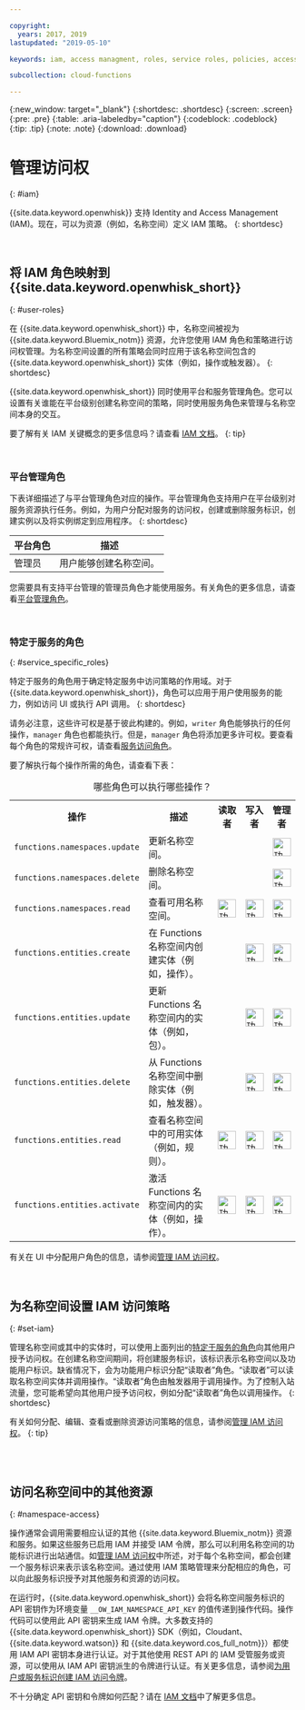 ```yaml
---

copyright:
  years: 2017, 2019
lastupdated: "2019-05-10"

keywords: iam, access managment, roles, service roles, policies, access

subcollection: cloud-functions

---
```



{:new_window: target="_blank"}
{:shortdesc: .shortdesc}
{:screen: .screen}
{:pre: .pre}
{:table: .aria-labeledby="caption"}
{:codeblock: .codeblock}
{:tip: .tip}
{:note: .note}
{:download: .download}


# 管理访问权
{: #iam}

{{site.data.keyword.openwhisk}} 支持 Identity and Access Management (IAM)。现在，可以为资源（例如，名称空间）定义 IAM 策略。
{: shortdesc}

</br>

## 将 IAM 角色映射到 {{site.data.keyword.openwhisk_short}}
{: #user-roles}

在 {{site.data.keyword.openwhisk_short}} 中，名称空间被视为 {{site.data.keyword.Bluemix_notm}} 资源，允许您使用 IAM 角色和策略进行访问权管理。为名称空间设置的所有策略会同时应用于该名称空间包含的 {{site.data.keyword.openwhisk_short}} 实体（例如，操作或触发器）。
{: shortdesc}

{{site.data.keyword.openwhisk_short}} 同时使用平台和服务管理角色。您可以设置有关谁能在平台级别创建名称空间的策略，同时使用服务角色来管理与名称空间本身的交互。

要了解有关 IAM 关键概念的更多信息吗？请查看 [IAM 文档](/docs/iam?topic=iam-iamconcepts#iamconcepts)。
{: tip}

</br>

### 平台管理角色

下表详细描述了与平台管理角色对应的操作。平台管理角色支持用户在平台级别对服务资源执行任务。例如，为用户分配对服务的访问权，创建或删除服务标识，创建实例以及将实例绑定到应用程序。
{: shortdesc}

<table>
  <thead>
    <tr>
      <th>平台角色</th>
      <th>描述</th>
    </tr>
  </thead>
  <tbody>
    <tr>
      <td>管理员</td>
      <td>用户能够创建名称空间。</td>
    </tr>
  </tbody>
</table>

您需要具有支持平台管理的管理员角色才能使用服务。有关角色的更多信息，请查看[平台管理角色](/docs/iam?topic=iam-userroles)。

</br>

### 特定于服务的角色
{: #service_specific_roles}

特定于服务的角色用于确定特定服务中访问策略的作用域。对于 {{site.data.keyword.openwhisk_short}}，角色可以应用于用户使用服务的能力，例如访问 UI 或执行 API 调用。
{: shortdesc}


请务必注意，这些许可权是基于彼此构建的。例如，`writer` 角色能够执行的任何操作，`manager` 角色也都能执行。但是，`manager` 角色将添加更多许可权。要查看每个角色的常规许可权，请查看[服务访问角色](/docs/iam?topic=iam-userroles)。

要了解执行每个操作所需的角色，请查看下表：

<table><caption>哪些角色可以执行哪些操作？</caption>
  <tr>
    <th style="width:150px">操作</th>
    <th style="width:2500px">描述</th>
    <th style="width:50px">读取者</th>
    <th style="width:50px">写入者</th>
    <th style="width:50px">管理者</th>
  </tr>
  <tr>
    <td><code>functions.namespaces.update</code></td>
    <td>更新名称空间。</td>
    <td></td>
    <td></td>
    <td><img src="images/confirm.png" width="32" alt="功能可用" style="width:32px;" /></td>
  </tr>
  <tr>
    <td><code>functions.namespaces.delete</code></td>
    <td>删除名称空间。</td>
    <td></td>
    <td></td>
    <td><img src="images/confirm.png" width="32" alt="功能可用" style="width:32px;" /></td>
  </tr>
  <tr>
    <td><code>functions.namespaces.read</code></td>
    <td>查看可用名称空间。</td>
    <td><img src="images/confirm.png" width="32" alt="功能可用" style="width:32px;" /></td>
    <td><img src="images/confirm.png" width="32" alt="功能可用" style="width:32px;" /></td>
    <td><img src="images/confirm.png" width="32" alt="功能可用" style="width:32px;" /></td>
  </tr>
  <tr>
    <td><code>functions.entities.create</code></td>
    <td>在 Functions 名称空间内创建实体（例如，操作）。</td>
    <td> </td>
    <td><img src="images/confirm.png" width="32" alt="功能可用" style="width:32px;" /></td>
    <td><img src="images/confirm.png" width="32" alt="功能可用" style="width:32px;" /></td>
  </tr>
  <tr>
    <td><code>functions.entities.update</code></td>
    <td>更新 Functions 名称空间内的实体（例如，包）。</td>
    <td> </td>
    <td><img src="images/confirm.png" width="32" alt="功能可用" style="width:32px;" /></td>
    <td><img src="images/confirm.png" width="32" alt="功能可用" style="width:32px;" /></td>
  </tr>
  <tr>
    <td><code>functions.entities.delete</code></td>
    <td>从 Functions 名称空间中删除实体（例如，触发器）。</td>
    <td> </td>
    <td><img src="images/confirm.png" width="32" alt="功能可用" style="width:32px;" /></td>
    <td><img src="images/confirm.png" width="32" alt="功能可用" style="width:32px;" /></td>
  </tr>
  <tr>
    <td><code>functions.entities.read</code></td>
    <td>查看名称空间中的可用实体（例如，规则）。</td>
    <td><img src="images/confirm.png" width="32" alt="功能可用" style="width:32px;" /></td>
    <td><img src="images/confirm.png" width="32" alt="功能可用" style="width:32px;" /></td>
    <td><img src="images/confirm.png" width="32" alt="功能可用" style="width:32px;" /></td>
  </tr>
  <tr>
    <td><code>functions.entities.activate</code></td>
    <td>激活 Functions 名称空间内的实体（例如，操作）。</td>
    <td><img src="images/confirm.png" width="32" alt="功能可用" style="width:32px;" /></td>
    <td><img src="images/confirm.png" width="32" alt="功能可用" style="width:32px;" /></td>
    <td><img src="images/confirm.png" width="32" alt="功能可用" style="width:32px;" /></td>
  </tr>
</table>

有关在 UI 中分配用户角色的信息，请参阅[管理 IAM 访问权](/docs/iam?topic=iam-iammanidaccser#iammanidaccser)。

</br>


## 为名称空间设置 IAM 访问策略
{: #set-iam}

管理名称空间或其中的实体时，可以使用上面列出的[特定于服务的角色](#service_specific_roles)向其他用户授予访问权。在创建名称空间期间，将创建服务标识，该标识表示名称空间以及功能用户标识。缺省情况下，会为功能用户标识分配“读取者”角色。“读取者”可以读取名称空间实体并调用操作。“读取者”角色由触发器用于调用操作。为了控制入站流量，您可能希望向其他用户授予访问权，例如分配“读取者”角色以调用操作。
{: shortdesc}

有关如何分配、编辑、查看或删除资源访问策略的信息，请参阅[管理 IAM 访问权](/docs/iam?topic=iam-iammanidaccser#iammanidaccser)。
{: tip}




</br>
</br>

## 访问名称空间中的其他资源
{: #namespace-access}

操作通常会调用需要相应认证的其他 {{site.data.keyword.Bluemix_notm}} 资源和服务。如果这些服务已启用 IAM 并接受 IAM 令牌，那么可以利用名称空间的功能标识进行出站通信。如[管理 IAM 访问权](/docs/iam?topic=iam-iammanidaccser#iammanidaccser)中所述，对于每个名称空间，都会创建一个服务标识来表示该名称空间。通过使用 IAM 策略管理来分配相应的角色，可以向此服务标识授予对其他服务和资源的访问权。

在运行时，{{site.data.keyword.openwhisk_short}} 会将名称空间服务标识的 API 密钥作为环境变量 `__OW_IAM_NAMESPACE_API_KEY` 的值传递到操作代码。操作代码可以使用此 API 密钥来生成 IAM 令牌。大多数支持的 {{site.data.keyword.openwhisk_short}} SDK（例如，Cloudant、{{site.data.keyword.watson}} 和 {{site.data.keyword.cos_full_notm}}）都使用 IAM API 密钥本身进行认证。对于其他使用 REST API 的 IAM 受管服务或资源，可以使用从 IAM API 密钥派生的令牌进行认证。有关更多信息，请参阅[为用户或服务标识创建 IAM 访问令牌](/apidocs/iam-identity-token-api#create-an-iam-access-token-for-a-user-or-service-i)。

不十分确定 API 密钥和令牌如何匹配？请在 [IAM 文档](/docs/iam?topic=iam-iamapikeysforservices)中了解更多信息。

